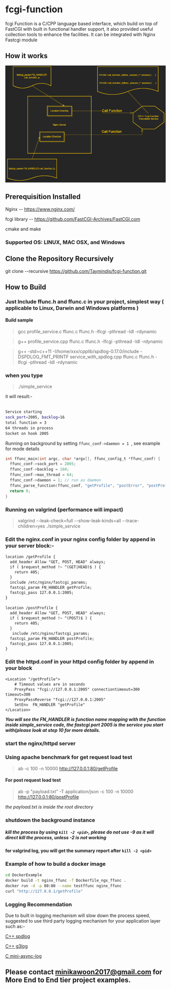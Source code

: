 # fcgi-function
fcgi Function is a C/CPP language based interface, which build on top of FastCGI with built in functional handler support, it also provided useful collection tools to enhance the facilities. It can be integrated with Nginx Fastcgi module

## How it works
![Image of architecture](/images/fcgi_func_architecture.png)


## Prerequisition Installed
Nginx -- https://www.nginx.com/

fcgi library -- https://github.com/FastCGI-Archives/FastCGI.com

cmake and make

### Supported OS: LINUX, MAC OSX, and Windows

## Clone the Repository Recursively
git clone --recursive https://github.com/Taymindis/fcgi-function.git

## How to Build

### Just Include ffunc.h and ffunc.c in your project, simplest way ( applicable to Linux, Darwin and Windows platforms )
#### Build sample 
> gcc profile_service.c ffunc.c ffunc.h -lfcgi -pthread -ldl -rdynamic

> g++ profile_service.cpp ffunc.c ffunc.h -lfcgi -pthread -ldl -rdynamic

> g++ -std=c++11 -I/home/xxx/cpplib/spdlog-0.17.0/include -DSPDLOG_FMT_PRINTF service_with_spdlog.cpp ffunc.c ffunc.h -lfcgi -pthread -ldl -rdynamic

### when you type 

> ./simple_service

it will result:-

```bash

Service starting
sock_port=2005, backlog=16
total function = 3
64 threads in process
Socket on hook 2005

```


Running on background by setting `ffunc_conf->daemon = 1 `, see example for mode details
```c
int ffunc_main(int argc, char *argv[], ffunc_config_t *ffunc_conf) {
  ffunc_conf->sock_port = 2005;
  ffunc_conf->backlog = 160;
  ffunc_conf->max_thread = 64;
  ffunc_conf->daemon = 1; // run as daemon
  ffunc_parse_function(ffunc_conf, "getProfile", "postError", "postProfile");
  return 0;
}
```

### Running on valgrind (performance will impact)
> valgrind --leak-check=full --show-leak-kinds=all --trace-children=yes ./simple_service

### Edit the nginx.conf in your nginx config folder by append in your server block:-

	location /getProfile {
      add_header Allow "GET, POST, HEAD" always;
      if ( $request_method !~ ^(GET|HEAD)$ ) {
        return 405;
      }
      include /etc/nginx/fastcgi_params;
      fastcgi_param FN_HANDLER getProfile;
      fastcgi_pass 127.0.0.1:2005;
    }

    location /postProfile {
      add_header Allow "GET, POST, HEAD" always;
      if ( $request_method !~ ^(POST)$ ) {
        return 405;
      }
       include /etc/nginx/fastcgi_params;
      fastcgi_param FN_HANDLER postProfile;
      fastcgi_pass 127.0.0.1:2005;
    }

### Edit the httpd.conf in your httpd config folder by append in your block 

```httpd
<Location "/getProfile">
    # Timeout values are in seconds
    ProxyPass "fcgi://127.0.0.1:2005" connectiontimeout=300 timeout=300
    ProxyPassReverse "fcgi://127.0.0.1:2005"
    SetEnv  FN_HANDLER "getProfile"
</Location>

```

***You will see the FN_HANDLER is function name mapping with the function inside simple_service code, the fastcgi port 2005 is the service you start with(please look at step 10 for more details.***

### start the nginx/httpd server 

### Using apache benchmark for get request load test

> ab -c 100 -n 10000 http://127.0.0.1:80/getProfile


#### For post request load test

> ab -p "payload.txt" -T application/json -c 100 -n 10000 http://127.0.0.1:80/postProfile

*the payload.txt is inside the root directory*


### shutdown the background instance 

##### kill the process by using `kill -2 <pid>`, *please do not use -9 as it will direct kill the process, unless -2 is not working*
#### for valgrind log, you will get the summary report after `kill -2 <pid>` 


### Example of how to build a docker image 

```bash
cd DockerExample
docker build -t nginx_ffunc -f Dockerfile_ngx_ffunc .
docker run -d -p 80:80 --name testffunc nginx_ffunc
curl "http://127.0.0.1/getProfile"
```


### Logging Recommendation
Due to built in logging mechanism will slow down the process speed, suggested to use third party logging mechanism for your application layer such as:-

[C++ spdlog](https://github.com/gabime/spdlog)

[C++ g3log](https://github.com/KjellKod/g3log)

[C mini-async-log](https://github.com/RafaGago/mini-async-log)


## Please contact minikawoon2017@gmail.com for More End to End tier project examples.
